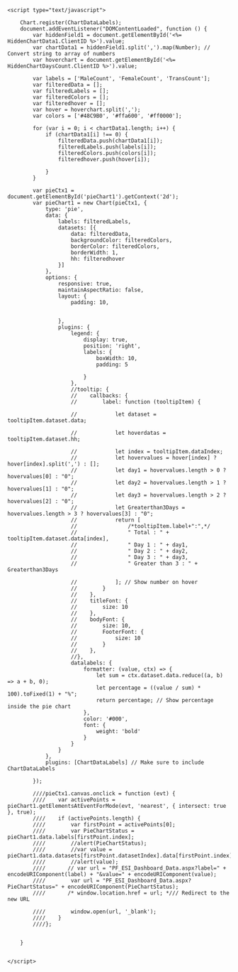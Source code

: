     <script type="text/javascript">

        Chart.register(ChartDataLabels);
        document.addEventListener("DOMContentLoaded", function () {
            var hiddenField1 = document.getElementById('<%= HiddenChartData1.ClientID %>').value;
            var chartData1 = hiddenField1.split(',').map(Number); // Convert string to array of numbers
            var hoverchart = document.getElementById('<%= HiddenChartDaysCount.ClientID %>').value;
           
            var labels = ['MaleCount', 'FemaleCount', 'TransCount'];
            var filteredData = [];
            var filteredLabels = [];
            var filteredColors = [];
            var filteredhover = [];
            var hover = hoverchart.split(',');
            var colors = ['#48C9B0', '#ffa600', '#ff0000'];

            for (var i = 0; i < chartData1.length; i++) {
                if (chartData1[i] !== 0) {
                    filteredData.push(chartData1[i]);
                    filteredLabels.push(labels[i]);
                    filteredColors.push(colors[i]);
                    filteredhover.push(hover[i]);

                }
            }

            var pieCtx1 = document.getElementById('pieChart1').getContext('2d');
            var pieChart1 = new Chart(pieCtx1, {
                type: 'pie',
                data: {
                    labels: filteredLabels,
                    datasets: [{
                        data: filteredData,
                        backgroundColor: filteredColors,
                        borderColor: filteredColors,
                        borderWidth: 1,
                        hh: filteredhover
                    }]
                },
                options: {
                    responsive: true,
                    maintainAspectRatio: false,
                    layout: {
                        padding: 10,


                    },
                    plugins: {
                        legend: {
                            display: true,
                            position: 'right',
                            labels: {
                                boxWidth: 10,
                                padding: 5

                            }
                        },
                        //tooltip: {
                        //    callbacks: {
                        //        label: function (tooltipItem) {

                        //            let dataset = tooltipItem.dataset.data;

                        //            let hoverdatas = tooltipItem.dataset.hh;

                        //            let index = tooltipItem.dataIndex;
                        //            let hovervalues = hover[index] ? hover[index].split(',') : [];
                        //            let day1 = hovervalues.length > 0 ? hovervalues[0] : "0";
                        //            let day2 = hovervalues.length > 1 ? hovervalues[1] : "0";
                        //            let day3 = hovervalues.length > 2 ? hovervalues[2] : "0";
                        //            let Greaterthan3Days = hovervalues.length > 3 ? hovervalues[3] : "0";
                        //            return [
                        //                /*tooltipItem.label+":",*/
                        //                " Total : " + tooltipItem.dataset.data[index],
                        //                " Day 1 : " + day1,
                        //                " Day 2 : " + day2,
                        //                " Day 3 : " + day3,
                        //                " Greater than 3 : " + Greaterthan3Days

                        //            ]; // Show number on hover
                        //        }
                        //    },
                        //    titleFont: {
                        //        size: 10
                        //    },
                        //    bodyFont: {
                        //        size: 10,
                        //        FooterFont: {
                        //            size: 10
                        //        }
                        //    },
                        //},
                        datalabels: {
                            formatter: (value, ctx) => {
                                let sum = ctx.dataset.data.reduce((a, b) => a + b, 0);
                                let percentage = ((value / sum) * 100).toFixed(1) + "%";
                                return percentage; // Show percentage inside the pie chart
                            },
                            color: '#000',
                            font: {
                                weight: 'bold'
                            }
                        }
                    }
                },
                plugins: [ChartDataLabels] // Make sure to include ChartDataLabels

            });

            ////pieCtx1.canvas.onclick = function (evt) {
            ////    var activePoints = pieChart1.getElementsAtEventForMode(evt, 'nearest', { intersect: true }, true);
            ////    if (activePoints.length) {
            ////        var firstPoint = activePoints[0];
            ////        var PieChartStatus = pieChart1.data.labels[firstPoint.index];
            ////        //alert(PieChartStatus);
            ////        //var value = pieChart1.data.datasets[firstPoint.datasetIndex].data[firstPoint.index];
            ////        //alert(value);
            ////       // var url = "PF_ESI_Dashboard_Data.aspx?label=" + encodeURIComponent(label) + "&value=" + encodeURIComponent(value);
            ////        var url = "PF_ESI_Dashboard_Data.aspx?PieChartStatus=" + encodeURIComponent(PieChartStatus);
            ////       /* window.location.href = url; */// Redirect to the new URL

            ////        window.open(url, '_blank');
            ////    }
            ////};

           
        }
       

    </script>
